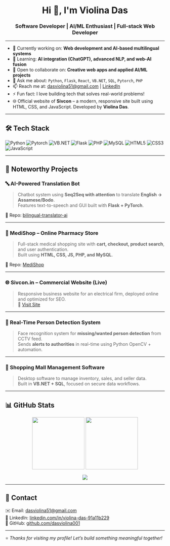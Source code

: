 <h1 align="center">Hi 👋, I'm Violina Das</h1>
<h3 align="center">Software Developer | AI/ML Enthusiast | Full-stack Web Developer</h3>

---

- 🔭 Currently working on: **Web development and AI-based multilingual systems**
- 🌱 Learning: **AI integration (ChatGPT), advanced NLP, and web-AI fusion**
- 👯 Open to collaborate on: **Creative web apps and applied AI/ML projects**
- 💬 Ask me about: `Python`, `Flask`, `React`, `VB.NET`, `SQL`, `Pytorch`, `PHP`
- 📫 Reach me at: [dasviolina51@gmail.com](mailto:dasviolina51@gmail.com) | [LinkedIn](https://linkedin.com/in/violina-das-91a11b229)
- ⚡ Fun fact: I love building tech that solves real-world problems!
- 🌐 Official website of **Sivcon** – a modern, responsive site built using HTML, CSS, and JavaScript. Developed by **Violina Das**.

---

## 🛠️ Tech Stack

![Python](https://img.shields.io/badge/Python-3776AB?style=flat&logo=python&logoColor=white)
![Pytorch](https://img.shields.io/badge/PyTorch-EE4C2C?style=flat&logo=pytorch&logoColor=white)
![VB.NET](https://img.shields.io/badge/VB.NET-512BD4?style=flat&logo=dotnet&logoColor=white)
![Flask](https://img.shields.io/badge/Flask-000000?style=flat&logo=flask)
![PHP](https://img.shields.io/badge/PHP-777BB4?style=flat&logo=php&logoColor=white)
![MySQL](https://img.shields.io/badge/MySQL-4479A1?style=flat&logo=mysql&logoColor=white)
![HTML5](https://img.shields.io/badge/HTML5-E34F26?style=flat&logo=html5&logoColor=white)
![CSS3](https://img.shields.io/badge/CSS3-1572B6?style=flat&logo=css3&logoColor=white)
![JavaScript](https://img.shields.io/badge/JavaScript-F7DF1E?style=flat&logo=javascript&logoColor=black)

---

## 🧠 Noteworthy Projects

### 🔤 AI-Powered Translation Bot
> Chatbot system using **Seq2Seq with attention** to translate **English → Assamese/Bodo**.  
> Features text-to-speech and GUI built with **Flask + PyTorch**.

📌 Repo: [bilingual-translator-ai](https://github.com/dasviolina001/bilingual-translator-ai)

---

### 💊 MediShop – Online Pharmacy Store
> Full-stack medical shopping site with **cart, checkout, product search**, and user authentication.  
> Built using **HTML, CSS, JS, PHP, and MySQL**.

📌 Repo: [MediShop](https://github.com/dasviolina001/medishop)

---

### 🌐 Sivcon.in – Commercial Website (Live)
> Responsive business website for an electrical firm, deployed online and optimized for SEO.  
🔗 [Visit Site](https://sivcon.in)

---

### 🎥 Real-Time Person Detection System
> Face recognition system for **missing/wanted person detection** from CCTV feed.  
> Sends **alerts to authorities** in real-time using Python OpenCV + automation.

---

### 🏬 Shopping Mall Management Software
> Desktop software to manage inventory, sales, and seller data.  
> Built in **VB.NET + SQL**, focused on secure data workflows.

---

## 📊 GitHub Stats

<p align="center">
  <img src="https://github-readme-stats.vercel.app/api?username=dasviolina001&show_icons=true&theme=tokyonight" height="165" />
  <img src="https://github-readme-stats.vercel.app/api/top-langs/?username=dasviolina001&layout=compact&theme=tokyonight" height="165" />
</p>

<p align="center">
  <img src="https://streak-stats.demolab.com?user=dasviolina001&theme=tokyonight" />
</p>

---

## 📌 Contact

✉️ Email: [dasviolina51@gmail.com](mailto:dasviolina51@gmail.com)  
🔗 LinkedIn: [linkedin.com/in/violina-das-91a11b229](https://linkedin.com/in/violina-das-91a11b229)  
🐙 GitHub: [github.com/dasviolina001](https://github.com/dasviolina001)

---

⭐️ *Thanks for visiting my profile! Let’s build something meaningful together!*

